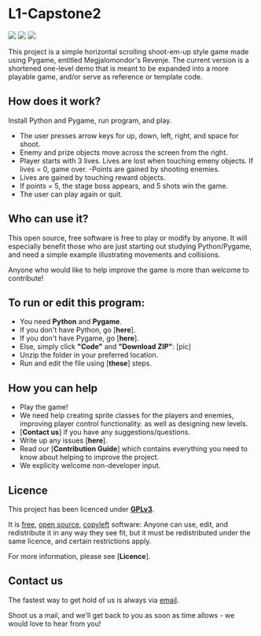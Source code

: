 # L1-Capstone2

[![](https://img.shields.io/badge/Version-1.0-blue.svg)](https://github.com/JOHN-HENRY-FOSTER/L1-Capstone1)  [![](https://img.shields.io/badge/License-GPLv3-brightgreen.svg)](https://www.gnu.org/licenses/gpl-3.0)  [![](https://img.shields.io/badge/Code%20of%20Conduct-Contributor%20Covenant-yellow.svg?style=flat-square)](http://contributor-covenant.org/version/1/4/)

This project is a simple horizontal scrolling shoot-em-up style game made using Pygame, entitled Megjalomondor's Revenje. The current version is a shortened one-level demo that is meant to be expanded into a more playable game, and/or serve as reference or template code. 

## How does it work?

Install Python and Pygame, run program, and play. 
* The user presses arrow keys for up, down, left, right, and space for shoot. 
* Enemy and prize objects move across the screen from the right.
* Player starts with 3 lives. Lives are lost when touching emeny objects. If lives = 0, game over.    	-Points are gained by shooting enemies. 
* Lives are gained by touching reward objects. 
* If points = 5, the stage boss appears, and 5 shots win the game. 
* The user can play again or quit.

## Who can use it? 

This open source, free software is free to play or modify by anyone. It will especially benefit those who are just starting out studying Python/Pygame, and need a simple example illustrating movements and collisions.

Anyone  who would like to help improve the game is more than welcome to contribute!

## To run or edit this program:

* You need **Python** and **Pygame**.
* If you don't have Python, go [**here**].
* If you don't have  Pygame, go [**here**].
* Else, simply click **"Code"** and **"Download ZIP"**: 
	[pic]
* Unzip the folder in your preferred location.
* Run and edit the file using [**these**] steps.

## How you can help

* Play the game!
* We need help creating sprite classes for the players and enemies, improving player control functionality. as well as designing new levels.
* [**Contact us**] if you have any suggestions/questions.
* Write up any issues [**here**].
* Read our [**Contribution Guide**] which contains everything you need to know about helping to improve the project. 
* We explicity welcome non-developer input.

## Licence

This project has been licenced under [**GPLv3**](https://www.gnu.org/licenses/gpl-3.0.html).  

It is [free](https://www.gnu.org/philosophy/free-sw.html), [open source](https://opensource.org/osd), [copyleft](https://www.gnu.org/licenses/copyleft.en.html) software: 
Anyone can use, edit, and redistribute it in any way they see fit, but it must be redistributed under the same licence, and certain restrictions apply.

For more information, please see [**Licence**].

## Contact us

The fastest way to get hold of us is always via [email](mailto:anoxicdrollie@gmail.com).

Shoot us a mail, and we'll get back to you as soon as time allows - we would love to hear from you!
